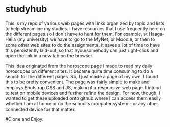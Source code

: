  
# studyhub

This is my repo of various web pages with links organized by topic and lists to help streamline my studies.  I have resources that I use frequently here on the different pages so I don't have to hunt for them.
For example, at Haaga-Helia (my university) we have to go to the MyNet, or Moodle, or then to some other web sites to do the assignments. It saves a lot of time to have this persistently laid-out, so that I/you/somebody can just right-click and open the link in a new tab on the browser.

This idea originated from the horoscope page I made to read my daily horoscopes on different sites. It became quite time consuming to do a search for the different pages. So, I just made a page of my own. 
I found this to be pretty convenient. The page was fairly simple to make and employs Bootstrap CSS and JS, making it a responsive web page. I intend to test on mobile devices and further refine the design. For now, though, I wanted to get these uploaded onto github where I can access them easily whether I am at home or on the school's computer system - or any other connected device for that matter. 

#Clone and Enjoy. 

